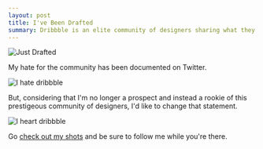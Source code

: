 ```yaml
---
layout: post
title: I've Been Drafted
summary: Dribbble is an elite community of designers sharing what they're working on. For years I have cursed the site and it's eliteness. Today, I have been drafted.
---
```

![Just Drafted](/images/post-dribbble-debut.jpg)

My hate for the community has been documented on Twitter.

![I hate dribbble](/images/post-dribbble-hate.png)

But, considering that I'm no longer a prospect and instead a rookie of this prestigeous community of designers, I'd like to change that statement.

![I heart dribbble](/images/post-dribbble-love.png)

Go [check out my shots](http://dribbble.com/kenhowardpdx) and be sure to follow me while you're there.